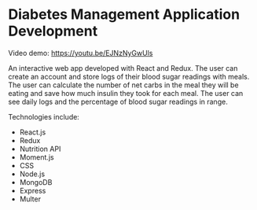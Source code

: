# Diabetes Management Application Development
Video demo: https://youtu.be/EJNzNyGwUls

An interactive web app developed with React and Redux. The user can create an account and store logs of their blood sugar readings with meals. The user can calculate the number of net carbs in the meal they will be eating and save how much insulin they took for each meal. The user can see daily logs and the percentage of blood sugar readings in range. 

Technologies include: 

- React.js 
- Redux 
- Nutrition API 
- Moment.js 
- CSS 
- Node.js 
- MongoDB 
- Express 
- Multer
